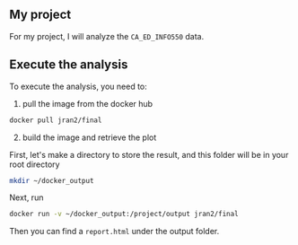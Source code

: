 ## My project

For my project, I will analyze the `CA_ED_INFO550` data.

## Execute the analysis

To execute the analysis, you need to:

1. pull the image from the docker hub

``` bash
docker pull jran2/final
```

2. build the image and retrieve the plot

First, let's make a directory to store the result, and this folder will be in your root directory

```bash
mkdir ~/docker_output
```

Next, run

``` bash
docker run -v ~/docker_output:/project/output jran2/final
```

Then you can find a `report.html` under the output folder. 

